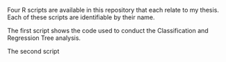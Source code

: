 
Four R scripts are available in this repository that each relate to my thesis. Each of these scripts are identifiable by their name. 

The first script shows the code used to conduct the Classification and Regression Tree analysis. 

The second script
